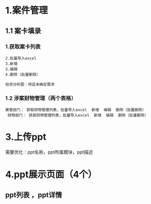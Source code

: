 # 1.案件管理
## 1.1 案卡填录

### 1.获取案卡列表
    2.批量导入excel
    3.新增
    3.编辑
    4.删除（批量删除）

    柱状分析图：待定未确定需求

### 1.2 涉案财物管理（两个表格）
    案管部门： 获取财物管理列表，批量导入excel  新增  编辑  删除（批量删除）
     财物部门： 获取财物管理列表，批量导入excel  新增  编辑  删除（批量删除）


# 3.上传ppt
需要优化：ppt名称，ppt所属模块，ppt描述

# 4.ppt展示页面（4个）
## ppt列表   ，ppt详情

